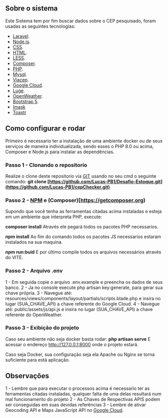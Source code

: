 ## Sobre o sistema

Este Sistema tem por fim buscar dados sobre o CEP pesquisado, foram usadas as seguintes tecnologias:

- [Laravel](https://laravel.com/docs/8.x).
- [Node.js](https://nodejs.org/en/).
- [CSS](https://developer.mozilla.org/pt-BR/docs/Web/CSS).
- [HTML](https://developer.mozilla.org/pt-BR/docs/Web/HTML).
- [LESS](https://lesscss.org/).
- [Composer](https://getcomposer.org/).
- [PHP](https://www.php.net/).
- [Mysql](https://www.mysql.com/).
- [Viacep](https://viacep.com.br/).
- [Google Cloud](https://cloud.google.com).
- [Luge](https://luge.cool).
- [OpenWeather](openweathermap.org).
- [Bootstrap 5](https://getbootstrap.com).
- [Imask](https://imask.js.org)
- [Toastr](https://github.com/CodeSeven/toastr)

## Como configurar e rodar

Primeiro é necessario ter a instalação de uma ambiente docker ou de seus serviços de maneira individualizada, sendo esses o PHP 8.0 ou acima, Composer e Node.js para instalar as dependências.

### Passo 1 - Clonando o repositorio

Realize o clone deste repositorio via [GIT](https://git-scm.com) usando no seu cmd o seguinte comando:
**git clone [https://github.com/Lucas-PB1/Desafio-Estoque.git](https://github.com/Lucas-PB1/cepChecker.git)**

### Passo 2 - [NPM](https://nodejs.org/en) e (Composer)[https://getcomposer.org)

Supondo que você tenha as ferramentas citadas acima instaladas e esteja em um ambiente que interpreta PHP, execute:

 **composer install**
 Através ele pegará todos os pacotes PHP necessarios.

 **npm install**
 Ao fim do comando todos os pacotes JS necessarios estaram instalados na sua maquina.

**npm run:buid**
E por último compile todos os arquivos necessários através do VITE.

### Passo 2 - Arquivo .env
1 - Em seguida copie o arquivo .env.example e preencha os dados de seus banco.
2 - Ja no console execute php artisan key:generate, para gerar sua chave própria.
3 - Navegue até: resources/views/components/layout/partials/scripts.blade.php e insira no lugar (SUA_CHAVE_API) a chave referente do Google Cloud.
4 - Navegue até: public/assets/js/api.js e insira no lugar (SUA_CHAVE_API) a chave referente do OpenWeather.

### Passo 3 - Exibição do projeto

Caso seu ambiente não seja docker basta rodar: 
**php artisan serve**
E acessar o endereço http://127.0.0.1:8000 onde o projeto estará.

Caso seja Docker, sua configuração seja ela Apache ou Nginx se torna suficiente para está aplicação.


## Observações

1 - Lembre que para executar o processos acima é necessario ter as ferramentas citadas instaladas, qualquer falta de uma delas resultará num mal funcionamento do projeto
2 - As Chaves de Respectivas APIS podem ser conseguidas em suas devidas referências
3 - Lembre de ativar Geocoding API e Maps JavaScript API no [Google Cloud](https://cloud.google.com).
